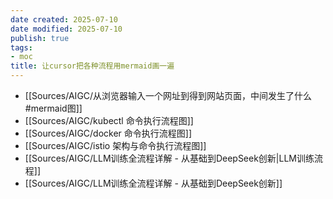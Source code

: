```yaml
---
date created: 2025-07-10
date modified: 2025-07-10
publish: true
tags:
- moc
title: 让cursor把各种流程用mermaid画一遍
---
```

- [[Sources/AIGC/从浏览器输入一个网址到得到网站页面，中间发生了什么#mermaid图]]
- [[Sources/AIGC/kubectl 命令执行流程图]]
- [[Sources/AIGC/docker 命令执行流程图]]
- [[Sources/AIGC/istio 架构与命令执行流程图]]
- [[Sources/AIGC/LLM训练全流程详解 - 从基础到DeepSeek创新\|LLM训练流程]]
- [[Sources/AIGC/LLM训练全流程详解 - 从基础到DeepSeek创新]]
